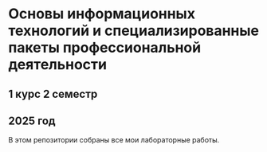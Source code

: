 # Основы информационных технологий и специализированные пакеты профессиональной деятельности
## 1 курс 2 семестр
## 2025 год
В этом репозитории собраны все мои лабораторные работы.
